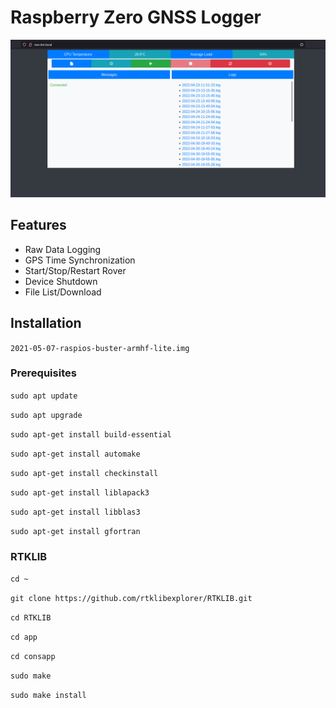 # Raspberry Zero GNSS Logger

![RTKLIB Control Panel](https://github.com/Nanich87/raspberry-zero-gnss-logger/blob/master/images/rtklib-control-panel.png "RTKLIB Control Panel")

## Features

* Raw Data Logging
* GPS Time Synchronization
* Start/Stop/Restart Rover
* Device Shutdown
* File List/Download

## Installation

`2021-05-07-raspios-buster-armhf-lite.img`

### Prerequisites

`sudo apt update`

`sudo apt upgrade`

`sudo apt-get install build-essential`

`sudo apt-get install automake`

`sudo apt-get install checkinstall`

`sudo apt-get install liblapack3`

`sudo apt-get install libblas3`

`sudo apt-get install gfortran`

### RTKLIB

`cd ~`

`git clone https://github.com/rtklibexplorer/RTKLIB.git`

`cd RTKLIB`

`cd app`

`cd consapp`

`sudo make`

`sudo make install`
